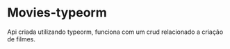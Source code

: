 # Movies-typeorm

Api criada utilizando typeorm, funciona com um crud relacionado a criação de filmes.
